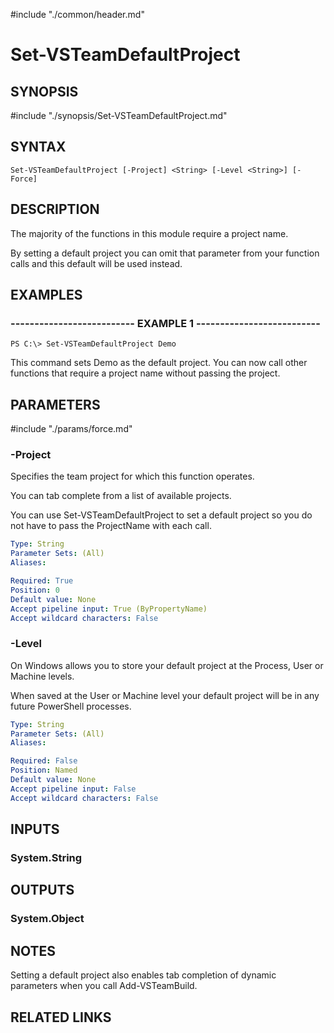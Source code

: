 #include "./common/header.md"

# Set-VSTeamDefaultProject

## SYNOPSIS
#include "./synopsis/Set-VSTeamDefaultProject.md"

## SYNTAX

```
Set-VSTeamDefaultProject [-Project] <String> [-Level <String>] [-Force]
```

## DESCRIPTION
The majority of the functions in this module require a project name.

By setting a default project you can omit that parameter from your function 
calls and this default will be used instead.

## EXAMPLES

### -------------------------- EXAMPLE 1 --------------------------
```
PS C:\> Set-VSTeamDefaultProject Demo
```

This command sets Demo as the default project.
You can now call other functions that require a project name without passing 
the project.

## PARAMETERS

#include "./params/force.md"

### -Project
Specifies the team project for which this function operates.

You can tab complete from a list of available projects.

You can use Set-VSTeamDefaultProject to set a default project so
you do not have to pass the ProjectName with each call.

```yaml
Type: String
Parameter Sets: (All)
Aliases: 

Required: True
Position: 0
Default value: None
Accept pipeline input: True (ByPropertyName)
Accept wildcard characters: False
```

### -Level
On Windows allows you to store your default project at the Process, User or 
Machine levels. 

When saved at the User or Machine level your default project will be in any 
future PowerShell processes.

```yaml
Type: String
Parameter Sets: (All)
Aliases: 

Required: False
Position: Named
Default value: None
Accept pipeline input: False
Accept wildcard characters: False
```

## INPUTS

### System.String

## OUTPUTS

### System.Object

## NOTES
Setting a default project also enables tab completion of dynamic parameters 
when you call Add-VSTeamBuild.

## RELATED LINKS